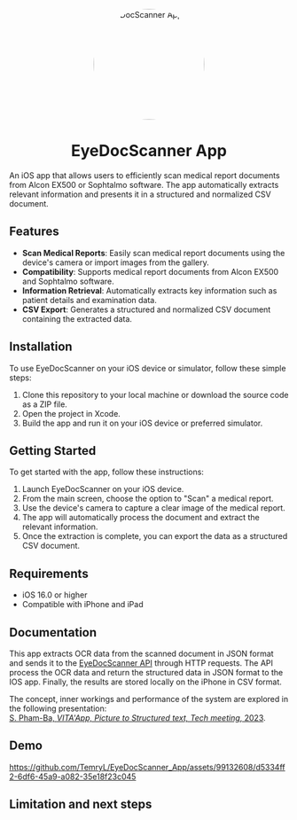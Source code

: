 <p align="center">
  <img src="https://github.com/TemryL/EyeDocScanner_App/assets/99132608/9086edf1-802c-4c1b-a352-fb4bd27d1d3a" alt="EyeDocScanner App Icon" width="200" height="200" style="border-radius: 50%;">
</p>

<h1 align="center">EyeDocScanner App</h1>

An iOS app that allows users to efficiently scan medical report documents from Alcon EX500 or Sophtalmo software. The app automatically extracts relevant information and presents it in a structured and normalized CSV document.


## Features

- **Scan Medical Reports**: Easily scan medical report documents using the device's camera or import images from the gallery.
- **Compatibility**: Supports medical report documents from Alcon EX500 and Sophtalmo software.
- **Information Retrieval**: Automatically extracts key information such as patient details and examination data.
- **CSV Export**: Generates a structured and normalized CSV document containing the extracted data.

## Installation

To use EyeDocScanner on your iOS device or simulator, follow these simple steps:

1. Clone this repository to your local machine or download the source code as a ZIP file.
2. Open the project in Xcode.
3. Build the app and run it on your iOS device or preferred simulator.

## Getting Started

To get started with the app, follow these instructions:

1. Launch EyeDocScanner on your iOS device.
2. From the main screen, choose the option to "Scan" a medical report.
3. Use the device's camera to capture a clear image of the medical report.
4. The app will automatically process the document and extract the relevant information.
5. Once the extraction is complete, you can export the data as a structured CSV document.

## Requirements

- iOS 16.0 or higher
- Compatible with iPhone and iPad

## Documentation
This app extracts OCR data from the scanned document in JSON format and sends it to the [EyeDocScanner API](https://github.com/TemryL/EyeDocScanner_API) through HTTP requests. The API process the OCR data and return the structured data in JSON format to the IOS app. Finally, the results are stored locally on the iPhone in CSV format.

The concept, inner workings and performance of the system are explored in the following presentation:  
[S. Pham-Ba, *VITA'App, Picture to Structured text, Tech meeting*, 2023](https://github.com/TemryL/EyeDocScanner_API/files/12208931/2023.03.06.-.VITA.App.Tech.meeting.pdf).

## Demo

https://github.com/TemryL/EyeDocScanner_App/assets/99132608/d5334ff2-6df6-45a9-a082-35e18f23c045

## Limitation and next steps


